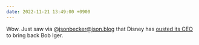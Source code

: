 ```yaml
---
date: 2022-11-21 13:49:00 +0900
---
```


Wow. Just saw via @jsonbecker@json.blog that Disney has [ousted its CEO](https://www.nytimes.com/2022/11/20/business/disney-robert-iger.html) to bring back Bob Iger.
